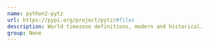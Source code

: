 ```yaml
---
name: python2-pytz
url: https://pypi.org/project/pytz/#files
description: World timezone definitions, modern and historical.
group: None
---
```

